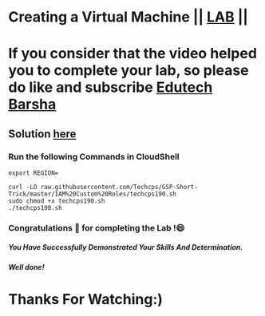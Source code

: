 # Creating a Virtual Machine || [LAB](https://www.cloudskillsboost.google/games/5019/labs/32745) ||

# If you consider that the video helped you to complete your lab, so please do like and subscribe [Edutech Barsha](https://www.youtube.com/@edutechbarsha)
## Solution [here](https://youtu.be/mrJHiMwd5IE)

### Run the following Commands in CloudShell

```
export REGION=

curl -LO raw.githubusercontent.com/Techcps/GSP-Short-Trick/master/IAM%20Custom%20Roles/techcps190.sh
sudo chmod +x techcps190.sh
./techcps190.sh
```

### Congratulations 🎉 for completing the Lab !😄

##### *You Have Successfully Demonstrated Your Skills And Determination.*

#### *Well done!*

# Thanks For Watching:)
